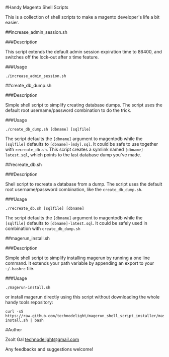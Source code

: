 #Handy Magento Shell Scripts

 This is a collection of shell scripts to make a magento developer's life a bit easier.

##increase_admin_session.sh

###Description

 This script extends the default admin session expiration time to 86400, and switches off the lock-out after x time feature.
 
###Usage
 
    ./increase_admin_session.sh


##create_db_dump.sh

###Description

 Simple shell script to simplify creating database dumps. The script uses the default root username/password combination to do the trick.
 
###Usage
 
    ./create_db_dump.sh [dbname] [sqlfile]

 The script defaults the `[dbname]` argument to magentodb while the `[sqlfile]` defaults to `[dbname]-[mdy].sql`. It could be safe to use together with `recreate_db.sh`. This script creates a symlink named `[dbname]-latest.sql`, which points to the last database dump you've made.


##recreate_db.sh

###Description

 Shell script to recreate a database from a dump. The script uses the default root username/password combination, like the `create_db_dump.sh`.
 
###Usage
 
    ./recreate_db.sh [sqlfile] [dbname]

 The script defaults the `[dbname]` argument to magentodb while the `[sqlfile]` defaults to `[dbname]-latest.sql`. It could be safely used in combination with `create_db_dump.sh`


##magerun_install.sh

###Description

 Simple shell script to simplify installing magerun by running a one line command. It extends your path variable by appending an export to your `~/.bashrc` file. 
 
###Usage

    ./magerun-install.sh
 
 or install magerun directly using this script without downloading the whole handy tools repository:
 
    curl -sS https://raw.github.com/technodelight/magerun_shell_script_installer/master/magerun-install.sh | bash



#Author

 Zsolt Gal 
 <technodelight@gmail.com>

 Any feedbacks and suggestions welcome!
